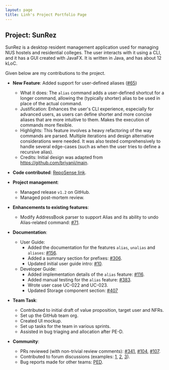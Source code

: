 ```yaml
---
layout: page
title: Linh's Project Portfolio Page
---
```


## Project: SunRez

SunRez is a desktop resident management application used for managing NUS hostels and residential colleges. The user interacts with it using a CLI, and it has a GUI created with JavaFX. It is written in Java, and has about 12 kLoC.

Given below are my contributions to the project.

* **New Feature**: Added support for user-defined aliases ([#65](https://github.com/AY2021S2-CS2103-T14-1/tp/pull/65))
  * What it does: The `alias` command adds a user-defined shortcut for a longer command, allowing the (typically shorter) alias to be used in place of the actual command.
  * Justification: Enhances the user's CLI experience, especially for advanced users, as users can define shorter and more concise aliases that are more intuitive to them. Makes the execution of commands more flexible.
  * Highlights: This feature involves a heavy refactoring of the way commands are parsed. Multiple iterations and design alternative considerations were needed. It was also tested comprehensively to handle several edge-cases (such as when the user tries to define a recursive alias). 
  * Credits: Initial design was adapted from https://github.com/briyanii/main.

* **Code contributed**: [RepoSense link](https://nus-cs2103-ay2021s2.github.io/tp-dashboard/?search=&sort=groupTitle&sortWithin=title&timeframe=commit&mergegroup=&groupSelect=groupByRepos&breakdown=true&checkedFileTypes=docs~functional-code~test-code~other&since=2021-02-19&tabOpen=true&tabType=authorship&tabAuthor=cnlinh&tabRepo=AY2021S2-CS2103-T14-1%2Ftp%5Bmaster%5D&authorshipIsMergeGroup=false&authorshipFileTypes=docs~functional-code~test-code&authorshipIsBinaryFileTypeChecked=false).

* **Project management**:
  * Managed release `v1.2` on GitHub.
  * Managed post-mortem review.

* **Enhancements to existing features**:
  * Modify AddressBook parser to support Alias and its ability to undo Alias-related command: [\#71](https://github.com/AY2021S1-CS2103-T16-3/tp/pull/71).

* **Documentation**:
  * User Guide:
    * Added the documentation for the features `alias`, `unalias` and `aliases`: [\#156](https://github.com/AY2021S2-CS2103-T14-1/tp/pull/156).
    * Added a summary section for prefixes: [\#306](https://github.com/AY2021S2-CS2103-T14-1/tp/pull/306).
    * Updated initial user guide intro: [\#10](https://github.com/AY2021S2-CS2103-T14-1/tp/pull/10).
  * Developer Guide:
    * Added implementation details of the `alias` feature: [\#116](https://github.com/AY2021S2-CS2103-T14-1/tp/pull/116).
    * Added manual testing for the `alias` feature: [\#383](https://github.com/AY2021S2-CS2103-T14-1/tp/pull/383).
    * Wrote user case UC-022 and UC-023.
    * Updated Storage component section: [\#407](https://github.com/AY2021S2-CS2103-T14-1/tp/pull/407)

* **Team Task**:
  * Contributed to initial draft of value proposition, target user and NFRs.
  * Set up the GitHub team org.  
  * Created UI mockup.  
  * Set up tasks for the team in various sprints.
  * Assisted in bug triaging and allocation after PE-D.

* **Community**:
  * PRs reviewed (with non-trivial review comments): [\#341](https://github.com/AY2021S2-CS2103-T14-1/tp/pull/341), [\#104](https://github.com/AY2021S2-CS2103-T14-1/tp/pull/104), [\#107](https://github.com/AY2021S2-CS2103-T14-1/tp/pull/107).
  * Contributed to forum discussions (examples: [1](https://github.com/nus-cs2103-AY2021S2/forum/issues/271), [2](https://github.com/nus-cs2103-AY2021S2/forum/issues/249), [3](https://github.com/nus-cs2103-AY2021S2/forum/issues/123)).
  * Bug reports made for other teams: [PED](https://github.com/cnlinh/ped/issues).
  
